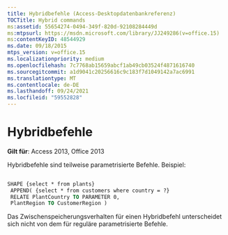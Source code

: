 ```yaml
---
title: Hybridbefehle (Access-Desktopdatenbankreferenz)
TOCTitle: Hybrid commands
ms:assetid: 55654274-0494-349f-820d-92108284449d
ms:mtpsurl: https://msdn.microsoft.com/library/JJ249286(v=office.15)
ms:contentKeyID: 48544929
ms.date: 09/18/2015
mtps_version: v=office.15
ms.localizationpriority: medium
ms.openlocfilehash: 7c7768ab15659abcf1ab49cb03524f4871616740
ms.sourcegitcommit: a1d9041c20256616c9c183f7d1049142a7ac6991
ms.translationtype: MT
ms.contentlocale: de-DE
ms.lasthandoff: 09/24/2021
ms.locfileid: "59552828"
---
```

# <a name="hybrid-commands"></a>Hybridbefehle


**Gilt für**: Access 2013, Office 2013

Hybridbefehle sind teilweise parametrisierte Befehle. Beispiel:

```vb 
 
SHAPE {select * from plants} 
 APPEND( {select * from customers where country = ?} 
 RELATE PlantCountry TO PARAMETER 0, 
 PlantRegion TO CustomerRegion ) 
```

Das Zwischenspeicherungsverhalten für einen Hybridbefehl unterscheidet sich nicht von dem für reguläre parametrisierte Befehle.

